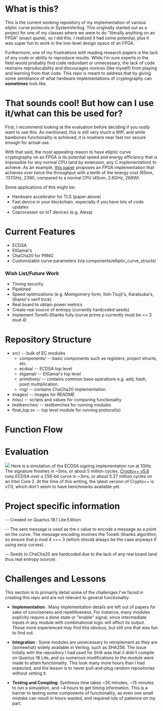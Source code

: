 # What is this?
This is the current working repository of my implementation of various ellptic curve protocols in SystemVerilog. This originally started out as a project for one of my classes where we were to do "literally anything on an FPGA" (exact quote), so I did this. I realized it had some potential, plus it was super fun to work in the low-level design space of an FPGA.

Furthermore, one of my frustrations with reading research papers is the lack of any code or ability to reproduce results. While I'm sure experts in the field would probably find code redundant or unnecessary, the lack of code restrains reproducability and discourages novices (like myself) from playing and learning from that code. This repo is meant to address that by giving some semblance of what hardware implementations of cryptography can **sometimes** look like.

# That sounds cool! But how can I use it/what can this be used for?
First, I recommend looking at the evaluation before deciding if you *really* want to use this. As mentioned, this is still very much a WIP, and while barebones functionality is achieved, it is nowhere near fast nor secure enough for actual use. 

With that said, the most appealing reason to have elliptic curve cryptography on an FPGA is its potential speed and energy efficiency that is impossible for any normal CPU (and by extension, any C implementation) to achieve. As an example, [this paper](https://ieeexplore.ieee.org/document/5542723) proposes an FPGA implementation that achieves over twice the throughput with a tenth of the energy cost  (65nm, .137GHz, 23W), compared to a normal CPU (45nm, 2.6GHz, 268W). 

Some applications of this might be:
  * Hardware accelerator for TLS (paper above)
  * Fast device in your blockchain, especially if you have lots of code updates
  * Coprocessor on IoT devices (e.g. Alexa)
  
# Current Features
  * ECDSA
  * ElGamal's
  * ChaCha20 for PRNG
  * Customizable curve parameters (via components/elliptic_curve_structs)
  
### Wish List/Future Work
  * Timing security
  * Pipelined 
  * Speed optimizations (e.g. Montgomery form, Itoh-Tsujii's, Karatsuba's, Shamir's verif trick) 
  * Real board to obtain power metrics
  * Create real source of entropy (currently hardcoded seeds)
  * Implement Tonelli-Shanks fully (curve prime *p* currently must be == 3 mod 4)

# Repository Structure
  - src/ -- bulk of EC modules
    - components/ -- basic components such as registers, project structs, etc.
    - ecdsa/ -- ECDSA top level
    - elgamal/ -- ElGamal's top level
    - primitives/ -- contains common base operations e.g. add, hash, point multiplication.
    - rng/ -- contains ChaCha20 implementation
  - images/ -- images for README
  - misc/ -- scripts and values for comparing functionality
  - testbenches/ -- testbenches for running modules
  - final_top.sv -- top level module for running protocol(s)
  
# Function Flow

# Evaluation
![](https://raw.githubusercontent.com/ljhsiun2/EllipticCurves_SystemVerilog/readme-changes/images/Capture2.PNG) Here is a simulation of the ECDSA signing implementation run at 1GHz. The signature finishes in ~5ms, or about 5 million cycles. [Crypto++ v5.6](https://www.cryptopp.com/benchmarks.html) runs ECDSA over a 256-bit curve in ~3ms, or about 5.27 million cycles on an Intel Core 2. At the time of this writing, the latest version of Crypto++ is v7.0, which don't seem to have benchmarks available yet. 

# Project specific information

-- Created on Quartus 18.1 Lite Edition

-- The sent message is used as the x value to encode a message as a point on the curve. The message encoding involves the Tonelli-Shanks
algorithm, so ensure that *p* mod 4 === 3 (which should always be the case anyways if using secp curves).

-- Seeds to ChaCha20 are hardcoded due to the lack of any real board (and thus real entropy source).

# Challenges and Lessons
This section is to primarily detail some of the challenges I've faced in creating this repo and are not relevant to general functionality.

  * __Implementation__ : Many implementation details are left out of papers for sake of conciseness and repetitiveness. For instance, many modules explicity require a done state or "enable" signal, since intermediate inputs in any module with combinational logic will affect its output. Those more experienced may find this obvious, but still one that was fun to find out.
  
  * __Integration__ : Some modules are unnecessary to reimplement as they are (somewhat) widely available in Verilog, such as SHA256. The issue initally with the repository I had used for SHA was that it didn't compile on Quartus 18 Lite, and so numerous modifications to the module were made to attain functionality. This took many more hours than I had expected, and the lesson is to never pull-and-plug random repositories without vetting it.
  
  * __Testing and Compilng__: Synthesis time takes ~30 minutes, ~15 minutes to run a simulation, and ~4 hours to get timing information. This is a barrier to testing some components of functionality, as even one small mistake can result in hours wasted, and required lots of patience on my part.

